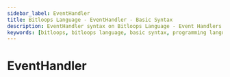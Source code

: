 ```yaml
---
sidebar_label: EventHandler
title: Bitloops Language - EventHandler - Basic Syntax 
description: EventHandler syntax on Bitloops Language - Event Handlers dictate the action that follows a specific event. 
keywords: [bitloops, bitloops language, basic syntax, programming language, variables, types, objects, data types, classes, interfaces, modules, functions, loops, services, event handler]
---
```


# EventHandler
